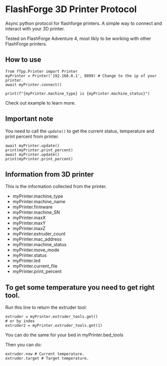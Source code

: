 # FlashForge 3D Printer Protocol

Async python protocol for flashforge printers.
A simple way to connect and interact with your 3D printer.

Tested on FlashForge Adventure 4, most likly to be working with other FlashForge printers.

## How to use
```
from ffpp.Printer import Printer
myPrinter = Printer('192.168.0.1', 8899) # Change to the ip of your printer.
await myPrinter.connect()

print(f"{myPrinter.machine_type} is {myPrinter.machine_status}")
```
Check out example to learn more.

## Important note
You need to call the `update()` to get the current status, temperature and print percent from printer.
```
await myPrinter.update()
print(myPrinter.print_percent)
await myPrinter.update()
print(myPrinter.print_percent)
```

## Information from 3D printer
This is the information collected from the printer.
- myPrinter.machine_type
- myPrinter.machine_name
- myPrinter.firmware
- myPrinter.machine_SN
- myPrinter.maxX
- myPrinter.maxY
- myPrinter.maxZ
- myPrinter.extruder_count
- myPrinter.mac_address
- myPrinter.machine_status
- myPrinter.move_mode
- myPrinter.status
- myPrinter.led
- myPrinter.current_file
- myPrinter.print_percent

## To get some temperature you need to get right tool. 
Run this line to return the extruder tool:
```
extruder = myPrinter.extruder_tools.get()
# or by index
extruder2 = myPrinter.extruder_tools.get(1)
```
You can do the same for your bed in myPrinter.bed_tools

Then you can do:
```
extruder.now # Current temperature.
extruder.target # Target temperature.
```